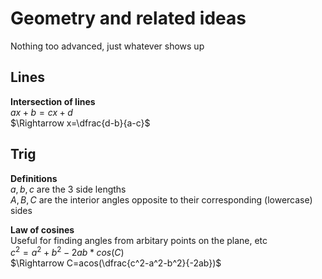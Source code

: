 # Geometry and related ideas
Nothing too advanced, just whatever shows up

## Lines
**Intersection of lines**\
$ax+b=cx+d$\
$\Rightarrow x=\dfrac{d-b}{a-c}$

## Trig
**Definitions**\
$a, b, c$ are the 3 side lengths\
$A, B, C$ are the interior angles opposite to their corresponding (lowercase) sides

**Law of cosines**\
Useful for finding angles from arbitary points on the plane, etc\
$c^2=a^2+b^2-2ab*cos(C)$\
$\Rightarrow C=acos(\dfrac{c^2-a^2-b^2}{-2ab})$
